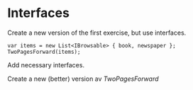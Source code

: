 ﻿# Interfaces

Create a new version of the first exercise, but use interfaces.

    var items = new List<IBrowsable> { book, newspaper };
    TwoPagesForward(items);

Add necessary interfaces.

Create a new (better) version av *TwoPagesForward*

